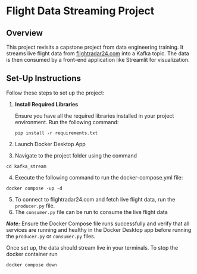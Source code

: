 # Flight Data Streaming Project

## Overview

This project revisits a capstone project from data engineering training. It streams live flight data from [flightradar24.com](https://www.flightradar24.com/) into a Kafka topic. The data is then consumed by a front-end application like Streamlit for visualization.

## Set-Up Instructions

Follow these steps to set up the project:

1. **Install Required Libraries**

   Ensure you have all the required libraries installed in your project environment. Run the following command:

   ```shell
   pip install -r requirements.txt
2. Launch Docker Desktop App

3. Navigate to the project folder using the command

```shell
cd kafka_stream
```
4. Execute the following command to run the docker-compose.yml file:

```shell
docker compose -up -d
```

5. To connect to flightradar24.com and fetch live flight data, run the `producer.py` file.
6. The `consumer.py` file can be run to consume the live flight data

_**Note:**_ Ensure the Docker Compose file runs successfully and verify that all services are running and healthy in the Docker Desktop app before running the `producer.py` or `consumer.py` files.

Once set up, the data should stream live in your terminals.
To stop the docker container run 
```shell
docker compose down
